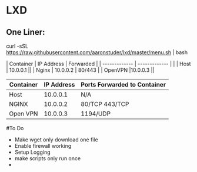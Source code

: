 # LXD

## One Liner:

curl -sSL https://raw.githubusercontent.com/aaronstuder/lxd/master/menu.sh | bash

| Container | IP Address | Forwarded |
| ------------- | ------------- | |
| Host | 10.0.0.1 ||
| Nginx | 10.0.0.2 | 80/443 |
| OpenVPN |10.0.0.3 ||


| Container | IP Address | Ports Forwarded to Container |
| ------------- | ------------- | ----- |
| Host  | 10.0.0.1 | N/A |
| NGINX  | 10.0.0.2 | 80/TCP 443/TCP |
| Open VPN | 10.0.0.3 | 1194/UDP |
#To Do
- Make wget only download one file
- Enable firewall working
- Setup Logging
- make scripts only run once
- 
